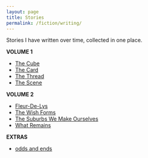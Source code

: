 ```yaml
---
layout: page
title: Stories
permalink: /fiction/writing/
---
```


Stories I have written over time, collected in one place.

**VOLUME 1**

- [The Cube](/fiction/writing/2021/12/09/the-cube.html)
- [The Card](/fiction/writing/2021/12/19/the-card.html)
- [The Thread](/fiction/writing/2021/12/24/the-thread.html)
- [The Scene](/fiction/writing/2021/12/26/the-scene.html)

**VOLUME 2**
- [Fleur-De-Lys](/fiction/writing/2022/02/27/fleur-de-lys.html)
- [The Wish Forms](/fiction/writing/2022/03/16/wish-form.html)
- [The Suburbs We Make Ourselves](/fiction/writing/2022/03/26/our-own-suburbs.html)
- [What Remains](/fiction/writing/2022/03/26/what-remains.html)

**EXTRAS**
- [odds and ends](/fiction/writing/2023/03/18/odds-and-ends.html)